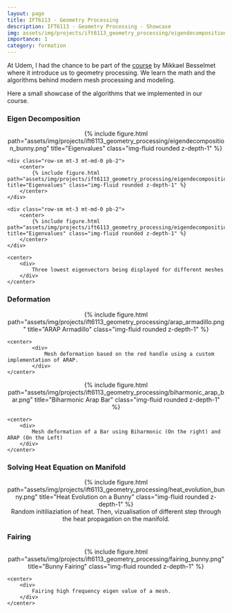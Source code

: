 ```yaml
---
layout: page
title: IFT6113 - Geometry Processing
description: IFT6113 - Geometry Processing - Showcase
img: assets/img/projects/ift6113_geometry_processing/eigendecomposition_bunny.png
importance: 1
category: formation
---
```


At Udem, I had the chance to be part of the [course](http://www-labs.iro.umontreal.ca/~bmpix/teaching/6113/2021/) by Mikkael Besselmet where it introduce us to geometry processing. We learn the math and the algorithms behind modern mesh processing and modeling.

Here a small showcase of the algorithms that we implemented in our course.

### Eigen Decomposition

<div class="col-sm mt-3 mt-md-0 pb-2">
    <div class="row-sm mt-3 mt-md-0 pb-2">
        <center>
            {% include figure.html path="assets/img/projects/ift6113_geometry_processing/eigendecomposition_bunny.png" title="Eigenvalues" class="img-fluid rounded z-depth-1" %}
        </center>
    </div>

    <div class="row-sm mt-3 mt-md-0 pb-2">
        <center>
            {% include figure.html path="assets/img/projects/ift6113_geometry_processing/eigendecomposition_camel.png" title="Eigenvalues" class="img-fluid rounded z-depth-1" %}
        </center>
    </div>

    <div class="row-sm mt-3 mt-md-0 pb-2">
        <center>
            {% include figure.html path="assets/img/projects/ift6113_geometry_processing/eigendecomposition_lowpolycamel.png" title="Eigenvalues" class="img-fluid rounded z-depth-1" %}
        </center>
    </div>

    <center>
        <div>
            Three lowest eigenvectors being displayed for different meshes
        </div>
    </center>
</div>

### Deformation

<div class="col-sm mt-3 mt-md-0 pb-2">
    <center>
        {% include figure.html path="assets/img/projects/ift6113_geometry_processing/arap_armadillo.png" title="ARAP Armadillo" class="img-fluid rounded z-depth-1" %}
    </center>

    <center>
            <div>
                Mesh deformation based on the red handle using a custom implementation of ARAP.
            </div>
    </center>
</div>

<div class="col-sm mt-3 mt-md-0 pb-2">
    <center>
            {% include figure.html path="assets/img/projects/ift6113_geometry_processing/biharmonic_arap_bar.png" title="Biharmonic Arap Bar" class="img-fluid rounded z-depth-1" %}
    </center>

    <center>
        <div>
            Mesh deformation of a Bar using Biharmonic (On the right) and ARAP (On the Left)
        </div>
    </center>
</div>

### Solving Heat Equation on Manifold

<div class="col-sm mt-3 mt-md-0 pb-2">
    <center>
    {% include figure.html path="assets/img/projects/ift6113_geometry_processing/heat_evolution_bunny.png" title="Heat Evolution on a Bunny" class="img-fluid rounded z-depth-1" %}
    </center>
    <center>
        <div>
            Random initiliaziation of heat. Then, vizualisation of different step through the heat propagation on the manifold.
        </div>
    </center>
</div>


### Fairing

<div class="col-sm mt-3 mt-md-0 pb-2">
    <center>
    <div class="col-sm mt-3 mt-md-0 pb-2">
        {% include figure.html path="assets/img/projects/ift6113_geometry_processing/fairing_bunny.png" title="Bunny Fairing" class="img-fluid rounded z-depth-1" %}
    </div>
    </center>

    <center>
        <div>
            Fairing high frequency eigen value of a mesh.
        </div>
    </center>
</div>
